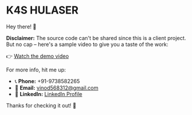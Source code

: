 # K4S HULASER

Hey there! 👋

**Disclaimer:** The source code can't be shared since this is a client project. But no cap – here's a sample video to give you a taste of the work:

👉 [Watch the demo video](https://drive.google.com/file/d/15S7t2XMBKipXK3v7pE-IIjfBXOhnjoct/view?usp=sharing)

For more info, hit me up:

- 📞  **Phone:** +91-9738582265
- 📧  **Email:** [vinod568312@gmail.com](mailto:vinod568312@gmail.com)
- 💼  **LinkedIn:** [LinkedIn Profile](https://www.linkedin.com/in/vinod-kumar-c-29b30b150/)

Thanks for checking it out! 🙌
